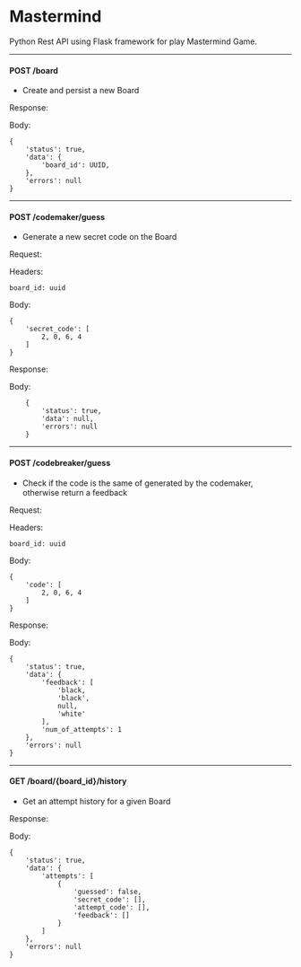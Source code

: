 # Mastermind

Python Rest API using Flask framework for play Mastermind Game.

------
#### POST /board
- Create and persist a new Board

Response:

Body:
```
{
    'status': true,
    'data': {
        'board_id': UUID,
    },
    'errors': null
}
```
------

#### POST /codemaker/guess
- Generate a new secret code on the Board

Request:

Headers:
```
board_id: uuid
```
Body:
```
{
    'secret_code': [
        2, 0, 6, 4
    ]
}
```

Response:

Body:
```
	{
		'status': true,
		'data': null,
		'errors': null
	}
```

------

#### POST /codebreaker/guess
- Check if the code is the same of generated by the codemaker, otherwise return a feedback

Request:

Headers:
```
board_id: uuid
```

Body:
```
{
    'code': [
        2, 0, 6, 4
    ]
}
```

Response:

Body:
```
{
    'status': true,
    'data': {
        'feedback': [
            'black,
            'black',
            null,
            'white'
        ],
        'num_of_attempts': 1
    },
    'errors': null
}
```

------

#### GET /board/{board_id}/history
- Get an attempt history for a given Board

Response:

Body:
```
{
    'status': true,
    'data': {
        'attempts': [
            {
                'guessed': false,
                'secret_code': [],
                'attempt_code': [],
                'feedback': []
            }
        ]
    },
    'errors': null
}
```